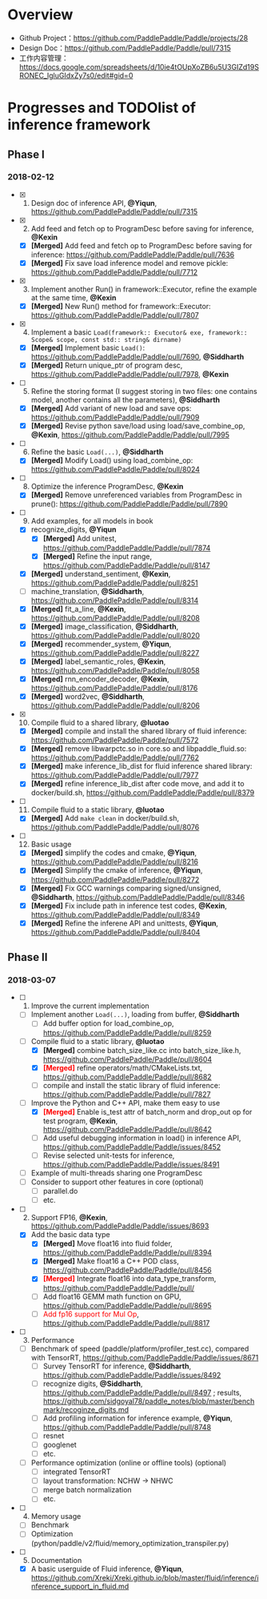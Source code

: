 # Overview
- Github Project：https://github.com/PaddlePaddle/Paddle/projects/28
- Design Doc：https://github.com/PaddlePaddle/Paddle/pull/7315
- 工作内容管理：https://docs.google.com/spreadsheets/d/10ie4tOUpXoZB6u5U3GIZd19SRONEC_IgluGIdxZy7s0/edit#gid=0

# Progresses and TODOlist of inference framework
## Phase I
### 2018-02-12
- [x] 1. Design doc of inference API, **@Yiqun**, https://github.com/PaddlePaddle/Paddle/pull/7315
- [x] 2. Add feed and fetch op to ProgramDesc before saving for inference, **@Kexin**    
  - [x] **[Merged]** Add feed and fetch op to ProgramDesc before saving for inference: https://github.com/PaddlePaddle/Paddle/pull/7636
  - [x] **[Merged]** Fix save load inference model and remove pickle: https://github.com/PaddlePaddle/Paddle/pull/7712
- [x] 3. Implement another Run() in framework::Executor, refine the example at the same time, **@Kexin**
  - [x] **[Merged]** New Run() method for framework::Executor: https://github.com/PaddlePaddle/Paddle/pull/7807
- [x] 4. Implement a basic `Load(framework:: Executor& exe, framework:: Scope& scope, const std:: string& dirname)`
  - [x] **[Merged]** Implement basic `Load()`: https://github.com/PaddlePaddle/Paddle/pull/7690, **@Siddharth**
  - [x] **[Merged]** Return unique_ptr of program desc, https://github.com/PaddlePaddle/Paddle/pull/7978, **@Kexin**
- [ ] 5. Refine the storing format (I suggest storing in two files: one contains model, another contains all the parameters), **@Siddharth**
  - [x] **[Merged]** Add variant of new load and save ops: https://github.com/PaddlePaddle/Paddle/pull/7909
  - [x] **[Merged]** Revise python save/load using load/save_combine_op, **@Kexin**, https://github.com/PaddlePaddle/Paddle/pull/7995
- [ ] 6. Refine the basic `Load(...)`, **@Siddharth**
  - [x] **[Merged]** Modify Load() using load_combine_op: https://github.com/PaddlePaddle/Paddle/pull/8024
- [ ] 8. Optimize the inference ProgramDesc, **@Kexin**
  - [x] **[Merged]** Remove unreferenced variables from ProgramDesc in prune(): https://github.com/PaddlePaddle/Paddle/pull/7890
- [ ] 9. Add examples, for all models in book
    - [x] recognize_digits, **@Yiqun**
       - [x] **[Merged]** Add unitest, https://github.com/PaddlePaddle/Paddle/pull/7874 
       - [x] **[Merged]** Refine the input range, https://github.com/PaddlePaddle/Paddle/pull/8147
    - [x] **[Merged]** understand_sentiment, **@Kexin**, https://github.com/PaddlePaddle/Paddle/pull/8251
    - [ ] machine_translation, **@Siddharth**, https://github.com/PaddlePaddle/Paddle/pull/8314
    - [x] **[Merged]** fit_a_line, **@Kexin**, https://github.com/PaddlePaddle/Paddle/pull/8208
    - [x] **[Merged]** image_classification, **@Siddharth**, https://github.com/PaddlePaddle/Paddle/pull/8020
    - [x] **[Merged]** recommender_system, **@Yiqun**, https://github.com/PaddlePaddle/Paddle/pull/8227
    - [x] **[Merged]** label_semantic_roles, **@Kexin**, https://github.com/PaddlePaddle/Paddle/pull/8058
    - [x] **[Merged]** rnn_encoder_decoder, **@Kexin**, https://github.com/PaddlePaddle/Paddle/pull/8176
    - [x] **[Merged]** word2vec, **@Siddharth**, https://github.com/PaddlePaddle/Paddle/pull/8206
- [x] 10. Compile fluid to a shared library, **@luotao**
  - [x] **[Merged]** compile and install the shared library of fluid inference: https://github.com/PaddlePaddle/Paddle/pull/7572
  - [x] **[Merged]** remove libwarpctc.so in core.so and libpaddle_fluid.so: https://github.com/PaddlePaddle/Paddle/pull/7762
  - [x] **[Merged]** make inference_lib_dist for fluid inference shared library: https://github.com/PaddlePaddle/Paddle/pull/7977
  - [x] **[Merged]** refine inference_lib_dist after code move, and add it to docker/build.sh, https://github.com/PaddlePaddle/Paddle/pull/8379
- [ ] 11. Compile fluid to a static library, **@luotao**
  - [x] **[Merged]** Add `make clean` in docker/build.sh, https://github.com/PaddlePaddle/Paddle/pull/8076
- [ ] 12. Basic usage
  - [x] **[Merged]** simplify the codes and cmake, **@Yiqun**, https://github.com/PaddlePaddle/Paddle/pull/8216
  - [x] **[Merged]** Simplify the cmake of inference, **@Yiqun**, https://github.com/PaddlePaddle/Paddle/pull/8272
  - [x] **[Merged]** Fix GCC warnings comparing signed/unsigned, **@Siddharth**,  https://github.com/PaddlePaddle/Paddle/pull/8346
  - [x] **[Merged]** Fix include path in inference test codes, **@Kexin**, https://github.com/PaddlePaddle/Paddle/pull/8349
  - [x] **[Merged]** Refine the inferene API and unittests, **@Yiqun**, https://github.com/PaddlePaddle/Paddle/pull/8404

## Phase II
### 2018-03-07
- [ ] 1. Improve the current implementation
  - [ ] Implement another `Load(...)`, loading from buffer, **@Siddharth**
    - [ ] Add buffer option for load_combine_op, https://github.com/PaddlePaddle/Paddle/pull/8259
  - [ ] Compile fluid to a static library, **@luotao**
    - [x] **[Merged]** combine batch_size_like.cc into batch_size_like.h, https://github.com/PaddlePaddle/Paddle/pull/8604
    - [x] <font color=red>**[Merged]**</font> refine operators/math/CMakeLists.txt, https://github.com/PaddlePaddle/Paddle/pull/8682
    - [ ] compile and install the static library of fluid inference: https://github.com/PaddlePaddle/Paddle/pull/7827
  - [ ] Improve the Python and C++ API, make them easy to use
    - [x] <font color=red>**[Merged]**</font> Enable is_test attr of batch_norm and drop_out op for test program, **@Kexin**,  https://github.com/PaddlePaddle/Paddle/pull/8642
    - [ ] Add useful debugging information in load() in inference API, https://github.com/PaddlePaddle/Paddle/issues/8452
    - [ ] Revise selected unit-tests for inference, https://github.com/PaddlePaddle/Paddle/issues/8491
  - [ ] Example of multi-threads sharing one ProgramDesc
  - [ ] Consider to support other features in core (optional)
    - [ ] parallel.do
    - [ ] etc.
- [ ] 2. Support FP16, **@Kexin**, https://github.com/PaddlePaddle/Paddle/issues/8693
  - [x] Add the basic data type
    - [x] **[Merged]** Move float16 into fluid folder, https://github.com/PaddlePaddle/Paddle/pull/8394
    - [x] **[Merged]** Make float16 a C++ POD class, https://github.com/PaddlePaddle/Paddle/pull/8456
    - [x] <font color=red>**[Merged]**</font> Integrate float16 into data_type_transform, https://github.com/PaddlePaddle/Paddle/pull/
    - [ ] Add float16 GEMM math function on GPU, https://github.com/PaddlePaddle/Paddle/pull/8695
    - [ ] <font color=red>Add fp16 support for Mul Op</font>, https://github.com/PaddlePaddle/Paddle/pull/8817
- [ ] 3. Performance
  - [ ] Benchmark of speed (paddle/platform/profiler_test.cc), compared with TensorRT, https://github.com/PaddlePaddle/Paddle/issues/8671
    - [ ] Survey TensorRT for inference, **@Siddharth**, https://github.com/PaddlePaddle/Paddle/issues/8492
    - [ ] recognize digits, **@Siddharth**, https://github.com/PaddlePaddle/Paddle/pull/8497 ; results,  https://github.com/sidgoyal78/paddle_notes/blob/master/benchmark/recoginze_digits.md
    - [ ] Add profiling information for inference example, **@Yiqun**,  https://github.com/PaddlePaddle/Paddle/pull/8748
    - [ ] resnet
    - [ ] googlenet
    - [ ] etc.
  - [ ] Performance optimization (online or offline tools) (optional)
    - [ ] integrated TensorRT
    - [ ] layout transformation: NCHW -> NHWC
    - [ ] merge batch normalization
    - [ ] etc.
- [ ] 4. Memory usage
  - [ ] Benchmark
  - [ ] Optimization (python/paddle/v2/fluid/memory_optimization_transpiler.py)
- [ ] 5. Documentation
  - [x] A basic userguide of Fluid inference, **@Yiqun**, https://github.com/Xreki/Xreki.github.io/blob/master/fluid/inference/inference_support_in_fluid.md